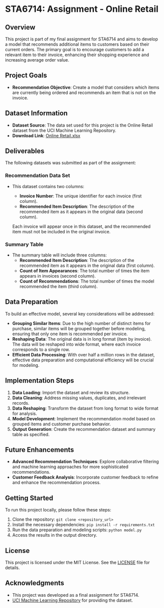 # STA6714: Assignment - Online Retail

## Overview
This project is part of my final assignment for STA6714 and aims to develop a model that recommends additional items to customers based on their current orders. The primary goal is to encourage customers to add a relevant item to their invoice, enhancing their shopping experience and increasing average order value.

## Project Goals
- **Recommendation Objective**: Create a model that considers which items are currently being ordered and recommends an item that is not on the invoice.
  
## Dataset Information
- **Dataset Source**: The data set used for this project is the Online Retail dataset from the UCI Machine Learning Repository. 
- **Download Link**: [Online Retail.xlsx](https://archive.ics.uci.edu/ml/datasets/online+retail)

## Deliverables
The following datasets was submitted as part of the assignment:

### Recommendation Data Set
- This dataset contains two columns:
  - **Invoice Number**: The unique identifier for each invoice (first column).
  - **Recommended Item Description**: The description of the recommended item as it appears in the original data (second column).
  
  Each invoice will appear once in this dataset, and the recommended item must not be included in the original invoice.

### Summary Table
- The summary table will include three columns:
  - **Recommended Item Description**: The description of the recommended item as it appears in the original data (first column).
  - **Count of Item Appearances**: The total number of times the item appears in invoices (second column).
  - **Count of Recommendations**: The total number of times the model recommended the item (third column).

## Data Preparation
To build an effective model, several key considerations will be addressed:
- **Grouping Similar Items**: Due to the high number of distinct items for purchase, similar items will be grouped together before modeling, ensuring that only one item is recommended per invoice.
- **Reshaping Data**: The original data is in long format (item by invoice). The data will be reshaped into wide format, where each invoice corresponds to a single row.
- **Efficient Data Processing**: With over half a million rows in the dataset, effective data preparation and computational efficiency will be crucial for modeling.

## Implementation Steps
1. **Data Loading**: Import the dataset and review its structure.
2. **Data Cleaning**: Address missing values, duplicates, and irrelevant records.
3. **Data Reshaping**: Transform the dataset from long format to wide format for analysis.
4. **Model Development**: Implement the recommendation model based on grouped items and customer purchase behavior.
5. **Output Generation**: Create the recommendation dataset and summary table as specified.

## Future Enhancements
- **Advanced Recommendation Techniques**: Explore collaborative filtering and machine learning approaches for more sophisticated recommendations.
- **Customer Feedback Analysis**: Incorporate customer feedback to refine and enhance the recommendation process.

## Getting Started
To run this project locally, please follow these steps:
1. Clone the repository: `git clone <repository_url>`
2. Install the necessary dependencies: `pip install -r requirements.txt`
3. Run the data preparation and modeling scripts: `python model.py`
4. Access the results in the output directory.

## License
This project is licensed under the MIT License. See the [LICENSE](LICENSE) file for details.

## Acknowledgments
- This project was developed as a final assignment for STA6714.
- [UCI Machine Learning Repository](https://archive.ics.uci.edu/ml/datasets/online+retail) for providing the dataset.
